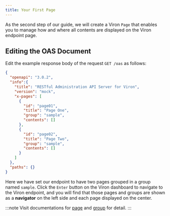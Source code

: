 ```yaml
---
title: Your First Page
---
```


As the second step of our guide, we will create a Viron `Page` that enables you to manage how and where all contents are displayed on the Viron endpoint page.

## Editing the OAS Document
Edit the example response body of the request `GET /oas` as follows:

```json {6-19}
{
  "openapi": "3.0.2",
  "info":{
    "title": "RESTful Administration API Server for Viron",
    "version": "mock",
    "x-pages": [
      {
        "id": "page01",
        "title": "Page One",
        "group": "sample",
        "contents": []
      },
      {
        "id": "page02",
        "title": "Page Two",
        "group": "sample",
        "contents": []
      }
    ]
  },
  "paths": {}
}
```

Here we have set our endpoint to have two pages grouped in a group named `sample`. Click the `Enter` button on the Viron dashboard to navigate to the Viron endpoint, and you will find that those pages and groups are shown as a **navigator** on the left side and each page displayed on the center.

:::note
Visit documentations for [page](/docs/Advanced-Guides/page) and [group](/docs/Advanced-Guides/group) for detail.
:::
